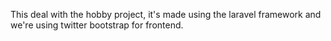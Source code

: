 This deal with the hobby project, it's made using the laravel framework and we're using twitter bootstrap for frontend.
